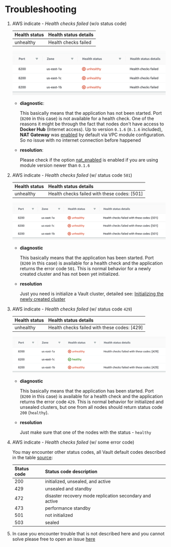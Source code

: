 # Troubleshooting

1. AWS indicate - *Health checks failed* (w/o status code)

    | Health status | Health status details |
    |---|---|
    |  unhealthy | Health checks failed |

    ![Health Checks Failed With No Code](images/health-checks-failed-with-no-code.png)

    - **diagnostic**:

        This basically means that the application has not been started. Port (`8200` in this case) is not available for a health check. One of the reasons it might be through the fact that nodes don't have access to **Docker Hub** (Internet access). Up to version `0.1.6` (`0.1.6` included), **NAT Gateway** was [enabled](https://github.com/binlab/terraform-aws-vault-ha-raft/blob/v0.1.6/vpc.tf#L23) by default via VPC module configuration. So no issue with no internet connection before happened

    - **resolution**:

        Please check if the option [nat_enabled](https://github.com/binlab/terraform-aws-vault-ha-raft#input_nat_enabled) is enabled if you are using module version newer than `0.1.6`

1. AWS indicate - *Health checks failed* (w/ status code `501`)

    | Health status | Health status details |
    |---|---|
    |  unhealthy | Health checks failed with these codes: [501] |

    ![Health Checks Failed With Code 501](images/health-checks-failed-with-code-501.png)

    - **diagnostic**

        This basically means that the application has been started. Port (`8200` in this case) is available for a health check and the application returns the error code `501`. This is normal behavior for a newly created cluster and has not been yet initialized. 

    - **resolution**

        Just you need is initialize a Vault cluster, detailed see: [Initializing the newly created cluster](https://github.com/binlab/terraform-aws-vault-ha-raft/blob/master/docs/initializing-newly-created-cluster.md)

1. AWS indicate - *Health checks failed* (w/ status code `429`)

    | Health status | Health status details |
    |---|---|
    |  unhealthy | Health checks failed with these codes: [429] |

    ![Health Checks Failed With Code 429](images/health-checks-failed-with-code-429.png)

    - **diagnostic**

        This basically means that the application has been started. Port (`8200` in this case) is available for a health check and the application returns the error code `429`. This is normal behavior for initialized and unsealed clusters, but one from all nodes should return status code `200` (`healthy`). 

    - **resolution**

        Just make sure that one of the nodes with the status - `healthy`

1. AWS indicate - *Health checks failed* (w/ some error code)

    You may encounter other status codes, all Vault default codes described in the table [source](https://www.vaultproject.io/api/system/health):

    | Status code | Status code description |
    |---|---|
    | 200 | initialized, unsealed, and active |
    | 429 | unsealed and standby |
    | 472 | disaster recovery mode replication secondary and active |
    | 473 | performance standby |
    | 501 | not initialized |
    | 503 | sealed |

1. In case you encounter trouble that is not described here and you cannot solve please free to open an issue [here](https://github.com/binlab/terraform-aws-vault-ha-raft/issues/new)